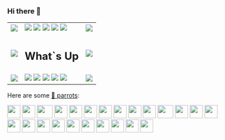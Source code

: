 ### Hi there 👋

<!--
**Lollipopll/Lollipopll** is a ✨ _special_ ✨ repository because its `README.md` (this file) appears on your GitHub profile.

Here are some ideas to get you started:

- 🔭 I’m currently working on ...
- 🌱 I’m currently learning ...
- 👯 I’m looking to collaborate on ...
- 🤔 I’m looking for help with ...
- 💬 Ask me about ...
- 📫 How to reach me: ...
- 😄 Pronouns: ...
- ⚡ Fun fact: ...
-->


<table>
          <tbody><tr>
            <td><img src="https://cultofthepartyparrot.com/parrots/hd/60fpsparrot.gif"></td>
            <td>
                      <img src="https://cultofthepartyparrot.com/parrots/hd/60fpsparrot.gif">
                        <img src="https://cultofthepartyparrot.com/parrots/hd/60fpsparrot.gif">
                         <img src="https://cultofthepartyparrot.com/parrots/hd/60fpsparrot.gif">
                         <img src="https://cultofthepartyparrot.com/parrots/hd/60fpsparrot.gif">
                         <img src="https://cultofthepartyparrot.com/parrots/hd/60fpsparrot.gif">
<!--                          <img src="https://cultofthepartyparrot.com/parrots/hd/60fpsparrot.gif">
                         <img src="https://cultofthepartyparrot.com/parrots/hd/60fpsparrot.gif">
                         <img src="https://cultofthepartyparrot.com/parrots/hd/60fpsparrot.gif"> -->
                    </td>
            <td>   <img src="https://cultofthepartyparrot.com/parrots/hd/60fpsparrot.gif"></td>
          </tr>
          <tr>
            <td>   <img src="https://cultofthepartyparrot.com/parrots/hd/60fpsparrot.gif"></td>
            <td><h2>What`s Up</h2></td>
            <td>   <img src="https://cultofthepartyparrot.com/parrots/hd/60fpsparrot.gif"></td>
          </tr>
          <tr>
            <td>   <img src="https://cultofthepartyparrot.com/parrots/hd/60fpsparrot.gif"></td>
            <td>
                        <img src="https://cultofthepartyparrot.com/parrots/hd/60fpsparrot.gif">
                         <img src="https://cultofthepartyparrot.com/parrots/hd/60fpsparrot.gif">
                         <img src="https://cultofthepartyparrot.com/parrots/hd/60fpsparrot.gif">
                         <img src="https://cultofthepartyparrot.com/parrots/hd/60fpsparrot.gif">
                         <img src="https://cultofthepartyparrot.com/parrots/hd/60fpsparrot.gif">
<!--                          <img src="https://cultofthepartyparrot.com/parrots/hd/60fpsparrot.gif">
                         <img src="https://cultofthepartyparrot.com/parrots/hd/60fpsparrot.gif">
                         <img src="https://cultofthepartyparrot.com/parrots/hd/60fpsparrot.gif"> -->
                    </td>
            <td>   <img src="https://cultofthepartyparrot.com/parrots/hd/60fpsparrot.gif"></td>
          </tr>
        </tbody></table>



Here are some [🦜 parrots](https://cultofthepartyparrot.com):

<div>
    <img src="https://cultofthepartyparrot.com/parrots/hd/githubparrot.gif" width="30" height="30"/>
    <img src="https://cultofthepartyparrot.com/flags/hd/indiaparrot.gif" width="30" height="30"/>
    <img src="https://cultofthepartyparrot.com/parrots/asyncparrot.gif" width="36" height="30"/>
    <img src="https://cultofthepartyparrot.com/parrots/exceptionallyfastparrot.gif" width="30" height="30"/>
    <img src="https://cultofthepartyparrot.com/parrots/hd/60fpsparrot.gif" width="30" height="30"/>
    <img src="https://cultofthepartyparrot.com/parrots/hd/jumpingparrot.gif" width="30" height="30"/>
    <img src="https://cultofthepartyparrot.com/parrots/hd/opensourceparrot.gif" width="30" height="30"/>
    <img src="https://cultofthepartyparrot.com/parrots/hd/dealwithitnowparrot.gif" width="30" height="30"/>
    <img src="https://cultofthepartyparrot.com/parrots/hd/hypnoparrotlight.gif" width="30" height="30"/>
    <img src="https://cultofthepartyparrot.com/parrots/databaseparrot.gif" width="30" height="30"/>
    <img src="https://cultofthepartyparrot.com/parrots/fixparrot.gif" width="36" height="30"/>
    <img src="https://cultofthepartyparrot.com/parrots/hd/laptop_parrot.gif" width="30" height="30"/>
    <img src="https://cultofthepartyparrot.com/parrots/hd/spinningparrot.gif" width="30" height="30"/>
    <img src="https://cultofthepartyparrot.com/parrots/hd/levitationparrot.gif" width="30" height="30"/>
    <img src="https://cultofthepartyparrot.com/parrots/hd/meldparrot.gif" width="30" height="30"/>
    <img src="https://cultofthepartyparrot.com/parrots/slomoparrot.gif" width="30" height="30"/>
    <img src="https://cultofthepartyparrot.com/parrots/hd/moonwalkingparrot.gif" width="30" height="30"/>
    <img src="https://cultofthepartyparrot.com/parrots/hd/stableparrot.gif" width="30" height="30"/>
    <img src="https://cultofthepartyparrot.com/parrots/hd/scienceparrot.gif" width="30" height="30"/>
    <img src="https://cultofthepartyparrot.com/parrots/hd/pirateparrot.gif" width="30" height="30"/>
    <img src="https://cultofthepartyparrot.com/parrots/hd/footballparrot.gif" width="30" height="30"/>
    <img src="https://cultofthepartyparrot.com/parrots/hd/illuminatiparrot.gif" width="30" height="30"/>
    <img src="https://cultofthepartyparrot.com/parrots/hd/hypnoparrotdark.gif" width="30" height="30"/>
    <img src="https://cultofthepartyparrot.com/parrots/hd/mustacheparrot.gif" width="30" height="30"/>
</div>
